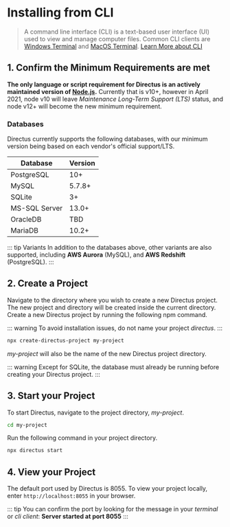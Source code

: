 
# Installing from CLI

> A command line interface (CLI) is a text-based user interface (UI) used to view and manage computer files. Common CLI clients are [Windows Terminal](https://en.wikipedia.org/wiki/Windows_Terminal) and [MacOS Terminal](https://en.wikipedia.org/wiki/Terminal_(macOS)).
> [Learn More about CLI](/reference/command-line-interface)

## 1. Confirm the Minimum Requirements are met

**The only language or script requirement for Directus is an actively maintained version of
[Node.js](https://nodejs.org/en/about/releases/).** 
Currently that is v10+, however in April 2021, node v10 will leave
_Maintenance Long-Term Support (LTS)_ status, and node v12+ will become the new minimum requirement.

### Databases

Directus currently supports the following databases, with our minimum version being based on each vendor's official support/LTS.

| Database      | Version |
| ------------- | ------- |
| PostgreSQL    | 10+     |
| MySQL         | 5.7.8+  |
| SQLite        | 3+      |
| MS-SQL Server | 13.0+   |
| OracleDB      | TBD     |
| MariaDB       | 10.2+   |

<!-- prettier-ignore-start -->
::: tip
Variants In addition to the databases above, other variants are also supported, including **AWS Aurora** (MySQL), and **AWS Redshift** (PostgreSQL).
:::
<!-- prettier-ignore-end -->

## 2. Create a Project

Navigate to the directory where you wish to create a new Directus project.
The new project and directory will be created inside the current directory.
Create a new Directus project by running the following npm command.

<!-- prettier-ignore-start -->
::: warning
To avoid installation issues, do not name your project _directus_.
:::
<!-- prettier-ignore-end -->

```bash
npx create-directus-project my-project
```

_my-project_ will also be the name of the new Directus project directory.

<!-- prettier-ignore-start -->
::: warning
Except for SQLite, the database must already be running before creating your Directus
project.
:::
<!-- prettier-ignore-end -->

## 3. Start your Project

To start Directus, navigate to the project directory, _my-project_.

```bash
cd my-project
```

Run the following command in your project directory.

```bash
npx directus start
```

## 4. View your Project
The default port used by Directus is 8055.
To view your project locally, enter `http://localhost:8055` in your browser.

<!-- prettier-ignore-start -->
::: tip
You can confirm the port by looking for the message in your _terminal_ or _cli client_: 
**Server started at port 8055**
:::
<!-- prettier-ignore-end -->

